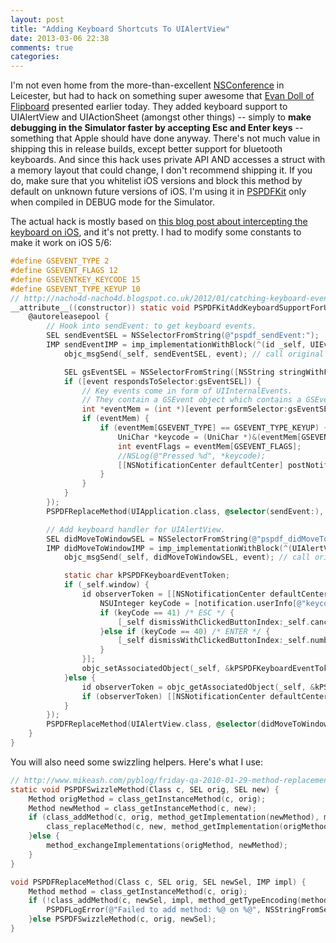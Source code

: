 ```yaml
---
layout: post
title: "Adding Keyboard Shortcuts To UIAlertView"
date: 2013-03-06 22:38
comments: true
categories:
---
```


I'm not even home from the more-than-excellent [NSConference](http://nsconference.com) in Leicester, but had to hack on something super awesome that [Evan Doll of Flipboard](http://twitter.com/edog1203) presented earlier today. They added keyboard support to UIAlertView and UIActionSheet (amongst other things) -- simply to **make debugging in the Simulator faster by accepting Esc and Enter keys** -- something that Apple should have done anyway. There's not much value in shipping this in release builds, except better support for bluetooth keyboards. And since this hack uses private API AND accesses a struct with a memory layout that could change, I don't recommend shipping it. If you do, make sure that you whitelist iOS versions and block this method by default on unknown future versions of iOS. I'm using it in [PSPDFKit](http://pspdfkit.com) only when compiled in DEBUG mode for the Simulator.

The actual hack is mostly based on [this blog post about intercepting the keyboard on iOS](http://nacho4d-nacho4d.blogspot.co.uk/2012/01/catching-keyboard-events-in-ios.html), and it's not pretty. I had to modify some constants to make it work on iOS 5/6:

``` objective-c
#define GSEVENT_TYPE 2
#define GSEVENT_FLAGS 12
#define GSEVENTKEY_KEYCODE 15
#define GSEVENT_TYPE_KEYUP 10
// http://nacho4d-nacho4d.blogspot.co.uk/2012/01/catching-keyboard-events-in-ios.html
__attribute__((constructor)) static void PSPDFKitAddKeyboardSupportForUIAlertView(void) {
    @autoreleasepool {
        // Hook into sendEvent: to get keyboard events.
        SEL sendEventSEL = NSSelectorFromString(@"pspdf_sendEvent:");
        IMP sendEventIMP = imp_implementationWithBlock(^(id _self, UIEvent *event) {
            objc_msgSend(_self, sendEventSEL, event); // call original implementation.

            SEL gsEventSEL = NSSelectorFromString([NSString stringWithFormat:@"%@%@Event", @"_", @"gs"]);
            if ([event respondsToSelector:gsEventSEL]) {
                // Key events come in form of UIInternalEvents.
                // They contain a GSEvent object which contains a GSEventRecord among other things.
                int *eventMem = (int *)[event performSelector:gsEventSEL];
                if (eventMem) {
                    if (eventMem[GSEVENT_TYPE] == GSEVENT_TYPE_KEYUP) {
                        UniChar *keycode = (UniChar *)&(eventMem[GSEVENTKEY_KEYCODE]);
                        int eventFlags = eventMem[GSEVENT_FLAGS];
                        //NSLog(@"Pressed %d", *keycode);
                        [[NSNotificationCenter defaultCenter] postNotificationName:@"PSPDFKeyboardEventNotification" object:nil userInfo: @{@"keycode" : @(*keycode), @"eventFlags" : @(eventFlags)}];
                    }
                }
            }
        });
        PSPDFReplaceMethod(UIApplication.class, @selector(sendEvent:), sendEventSEL, sendEventIMP);

        // Add keyboard handler for UIAlertView.
        SEL didMoveToWindowSEL = NSSelectorFromString(@"pspdf_didMoveToWindow");
        IMP didMoveToWindowIMP = imp_implementationWithBlock(^(UIAlertView *_self, UIEvent *event) {
            objc_msgSend(_self, didMoveToWindowSEL, event); // call original implementation.

            static char kPSPDFKeyboardEventToken;
            if (_self.window) {
                id observerToken = [[NSNotificationCenter defaultCenter] addObserverForName:@"PSPDFKeyboardEventNotification" object:nil queue:nil usingBlock:^(NSNotification *notification) {
                    NSUInteger keyCode = [notification.userInfo[@"keycode"] integerValue];
                    if (keyCode == 41) /* ESC */ {
                        [_self dismissWithClickedButtonIndex:_self.cancelButtonIndex animated:YES];
                    }else if (keyCode == 40) /* ENTER */ {
                        [_self dismissWithClickedButtonIndex:_self.numberOfButtons-1 animated:YES];
                    }
                }];
                objc_setAssociatedObject(_self, &kPSPDFKeyboardEventToken, observerToken, OBJC_ASSOCIATION_RETAIN_NONATOMIC);
            }else {
                id observerToken = objc_getAssociatedObject(_self, &kPSPDFKeyboardEventToken);
                if (observerToken) [[NSNotificationCenter defaultCenter] removeObserver:observerToken];
            }
        });
        PSPDFReplaceMethod(UIAlertView.class, @selector(didMoveToWindow), didMoveToWindowSEL, didMoveToWindowIMP);
    }
}
```

You will also need some swizzling helpers. Here's what I use:

``` objective-c
// http://www.mikeash.com/pyblog/friday-qa-2010-01-29-method-replacement-for-fun-and-profit.html
static void PSPDFSwizzleMethod(Class c, SEL orig, SEL new) {
    Method origMethod = class_getInstanceMethod(c, orig);
    Method newMethod = class_getInstanceMethod(c, new);
    if (class_addMethod(c, orig, method_getImplementation(newMethod), method_getTypeEncoding(newMethod))) {
        class_replaceMethod(c, new, method_getImplementation(origMethod), method_getTypeEncoding(origMethod));
    }else {
        method_exchangeImplementations(origMethod, newMethod);
    }
}

void PSPDFReplaceMethod(Class c, SEL orig, SEL newSel, IMP impl) {
    Method method = class_getInstanceMethod(c, orig);
    if (!class_addMethod(c, newSel, impl, method_getTypeEncoding(method))) {
        PSPDFLogError(@"Failed to add method: %@ on %@", NSStringFromSelector(newSel), c);
    }else PSPDFSwizzleMethod(c, orig, newSel);
}
```
